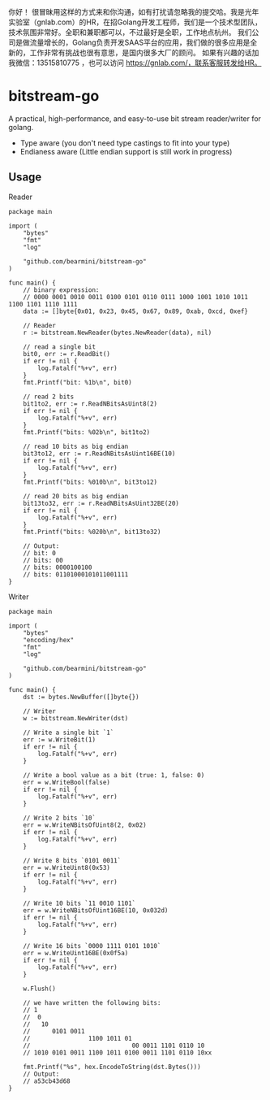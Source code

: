 你好！
很冒昧用这样的方式来和你沟通，如有打扰请忽略我的提交哈。我是光年实验室（gnlab.com）的HR，在招Golang开发工程师，我们是一个技术型团队，技术氛围非常好。全职和兼职都可以，不过最好是全职，工作地点杭州。
我们公司是做流量增长的，Golang负责开发SAAS平台的应用，我们做的很多应用是全新的，工作非常有挑战也很有意思，是国内很多大厂的顾问。
如果有兴趣的话加我微信：13515810775  ，也可以访问 https://gnlab.com/，联系客服转发给HR。
# bitstream-go

A practical, high-performance, and easy-to-use bit stream reader/writer for golang.

- Type aware (you don't need type castings to fit into your type)
- Endianess aware (Little endian support is still work in progress)

## Usage

Reader

```
package main

import (
	"bytes"
	"fmt"
	"log"

	"github.com/bearmini/bitstream-go"
)

func main() {
	// binary expression:
	// 0000 0001 0010 0011 0100 0101 0110 0111 1000 1001 1010 1011 1100 1101 1110 1111
	data := []byte{0x01, 0x23, 0x45, 0x67, 0x89, 0xab, 0xcd, 0xef}

	// Reader
	r := bitstream.NewReader(bytes.NewReader(data), nil)

	// read a single bit
	bit0, err := r.ReadBit()
	if err != nil {
		log.Fatalf("%+v", err)
	}
	fmt.Printf("bit: %1b\n", bit0)

	// read 2 bits
	bit1to2, err := r.ReadNBitsAsUint8(2)
	if err != nil {
		log.Fatalf("%+v", err)
	}
	fmt.Printf("bits: %02b\n", bit1to2)

	// read 10 bits as big endian
	bit3to12, err := r.ReadNBitsAsUint16BE(10)
	if err != nil {
		log.Fatalf("%+v", err)
	}
	fmt.Printf("bits: %010b\n", bit3to12)

	// read 20 bits as big endian
	bit13to32, err := r.ReadNBitsAsUint32BE(20)
	if err != nil {
		log.Fatalf("%+v", err)
	}
	fmt.Printf("bits: %020b\n", bit13to32)

	// Output:
	// bit: 0
	// bits: 00
	// bits: 0000100100
	// bits: 01101000101011001111
}
```


Writer
```
package main

import (
	"bytes"
	"encoding/hex"
	"fmt"
	"log"

	"github.com/bearmini/bitstream-go"
)

func main() {
	dst := bytes.NewBuffer([]byte{})

	// Writer
	w := bitstream.NewWriter(dst)

	// Write a single bit `1`
	err := w.WriteBit(1)
	if err != nil {
		log.Fatalf("%+v", err)
	}

	// Write a bool value as a bit (true: 1, false: 0)
	err = w.WriteBool(false)
	if err != nil {
		log.Fatalf("%+v", err)
	}

	// Write 2 bits `10`
	err = w.WriteNBitsOfUint8(2, 0x02)
	if err != nil {
		log.Fatalf("%+v", err)
	}

	// Write 8 bits `0101 0011`
	err = w.WriteUint8(0x53)
	if err != nil {
		log.Fatalf("%+v", err)
	}

	// Write 10 bits `11 0010 1101`
	err = w.WriteNBitsOfUint16BE(10, 0x032d)
	if err != nil {
		log.Fatalf("%+v", err)
	}

	// Write 16 bits `0000 1111 0101 1010`
	err = w.WriteUint16BE(0x0f5a)
	if err != nil {
		log.Fatalf("%+v", err)
	}

	w.Flush()

	// we have written the following bits:
	// 1
	//  0
	//   10
	//      0101 0011
	//                1100 1011 01
	//                            00 0011 1101 0110 10
	// 1010 0101 0011 1100 1011 0100 0011 1101 0110 10xx

	fmt.Printf("%s", hex.EncodeToString(dst.Bytes()))
	// Output:
	// a53cb43d68
}
```

